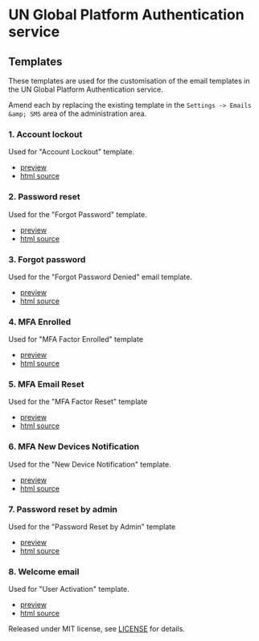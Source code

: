 # UN Global Platform Authentication service

## Templates
These templates are used for the customisation of the email templates in the UN Global Platform Authentication service.

Amend each by replacing the existing template in the `Settings -> Emails &amp; SMS` area of the administration area.

### 1. Account lockout
  Used for "Account Lockout" template.
  - [preview](https://unglobalplatform.github.io/okta-templates/email_account-lockout_en.html)
  - [html source](email_account-lockout_en.html)

### 2. Password reset
  Used for the "Forgot Password" template.
  - [preview](https://unglobalplatform.github.io/okta-templates/email_account-password-reset_en.html)
  - [html source](email_account-password-reset_en.html)

### 3. Forgot password
  Used for the "Forgot Password Denied" email template.
  - [preview](https://unglobalplatform.github.io/okta-templates/email_forgot-password_en.html)
  - [html source](email_forgot-password_en.html)

### 4. MFA Enrolled
  Used for "MFA Factor Enrolled" template
  - [preview](https://unglobalplatform.github.io/okta-templates/email_mfa-enrolled_en.html)
  - [html source](email_mfa-enrolled_en.html)

### 5. MFA Email Reset
  Used for the "MFA Factor Reset" template
  - [preview](https://unglobalplatform.github.io/okta-templates/email_mfa-reset_en.html)
  - [html source](email_mfa-reset_en.html)

### 6. MFA New Devices Notification
  Used for the "New Device Notification" template.
  - [preview](https://unglobalplatform.github.io/okta-templates/email_new-devices-notification_en.html)
  - [html source](email_new-devices-notification_en.html)

### 7. Password reset by admin
  Used for the "Password Reset by Admin" template
  - [preview](https://unglobalplatform.github.io/okta-templates/email_password-reset-by-admin_en.html)
  - [html source](email_password-reset-by-admin_en.html)

### 8. Welcome email
  Used for "User Activation" template.
  - [preview](https://unglobalplatform.github.io/okta-templates/email_welcome_en.html)
  - [html source](email_welcome_en.html)

Released under MIT license, see [LICENSE](LICENSE.md) for details.

